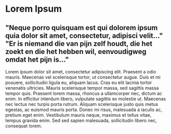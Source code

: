 <h1>Lorem Ipsum</h1>
<h2>"Neque porro quisquam est qui dolorem ipsum quia dolor sit amet, consectetur, adipisci velit..."
"Er is niemand die van pijn zelf houdt, die het zoekt en die het hebben wil, eenvoudigweg omdat het pijn is..."</h2>

<p>Lorem ipsum dolor sit amet, consectetur adipiscing elit. Praesent a odio mauris. Maecenas vel scelerisque tortor, ut consectetur augue. Duis et mi posuere, sollicitudin ligula eu, aliquam lacus. Cras eu elit lacinia tortor venenatis ultricies. Mauris scelerisque tempor massa, sed sagittis massa tempor quis. Praesent lorem massa, rhoncus a ullamcorper nec, dictum ac enim. In efficitur interdum libero, vulputate sagittis ex molestie ut. Maecenas nec lectus nec turpis porta rutrum. Aliquam scelerisque justo quis metus egestas, ac euismod mauris porta. Donec mi risus, malesuada a iaculis ac, pretium eget enim. Vestibulum mauris neque, maximus et tellus vitae, tempus gravida enim. Sed sed sapien malesuada, sollicitudin libero nec, consequat lorem.</p>
